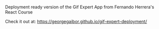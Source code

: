 Deployment ready version of the Gif Expert App from Fernando Herrera's React Course

Check it out at: https://georgegaibor.github.io/gif-expert-deployment/


